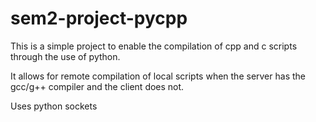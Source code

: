 # sem2-project-pycpp
This is a simple project to enable the compilation of cpp and c scripts through the use of python.

It allows for remote compilation of local scripts when the server has the gcc/g++ compiler and the client does not.

Uses python sockets
